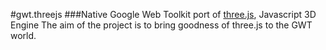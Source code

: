 ﻿#gwt.threejs
###Native Google Web Toolkit port of [three.js](https://github.com/mrdoob/three.js), Javascript 3D Engine
The aim of the project is to bring goodness of three.js to the GWT world.
